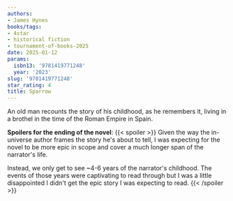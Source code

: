 ```yaml
---
authors:
- James Hynes
books/tags:
- 4star
- historical fiction
- tournament-of-books-2025
date: 2025-01-12
params:
  isbn13: '9781419771248'
  year: '2023'
slug: '9781419771248'
star_rating: 4
title: Sparrow
---
```


An old man recounts the story of his childhood, as he remembers it, living in a brothel in the time of the Roman Empire in Spain.

<!--more-->

**Spoilers for the ending of the novel**:
{{< spoiler >}}
Given the way the in-universe author frames the story he's about to tell, I was expecting for the novel to be more epic in scope and cover a much longer span of the narrator's life.

Instead, we only get to see ~4-6 years of the narrator's childhood. The events of those years were captivating to read through but I was a little disappointed I didn't get the epic story I was expecting to read.
{{< /spoiler >}}